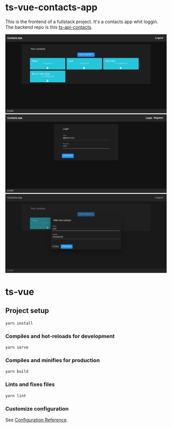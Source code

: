 # ts-vue-contacts-app
This is the frontend of a fullstack project. It's a contacts app whit loggin. The backend repo is this [ts-api-contacts](https://github.com/PaoloTorregroza/ts-api-contacts).

![1](/assets/1.png)
![2](/assets/2.png)
![3](/assets/3.png)

# ts-vue

## Project setup
```
yarn install
```

### Compiles and hot-reloads for development
```
yarn serve
```

### Compiles and minifies for production
```
yarn build
```

### Lints and fixes files
```
yarn lint
```

### Customize configuration
See [Configuration Reference](https://cli.vuejs.org/config/).
